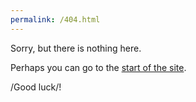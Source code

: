 ```yaml
---
permalink: /404.html
---
```


Sorry, but there is nothing here.

Perhaps you can go to the [start of the site](http://alexati.github.io).

/Good luck/!
